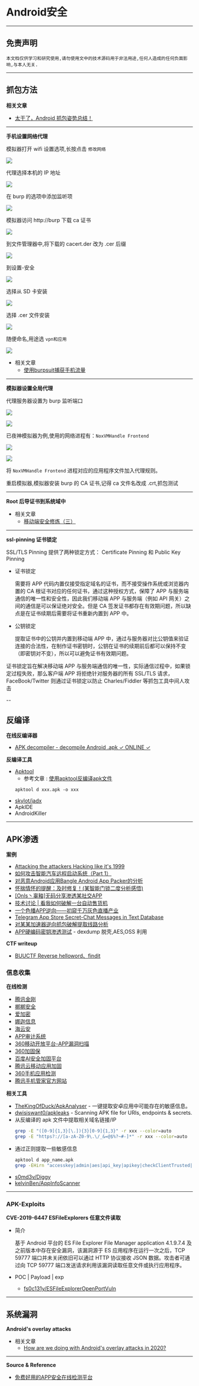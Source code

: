 # Android安全

---

## 免责声明

`本文档仅供学习和研究使用,请勿使用文中的技术源码用于非法用途,任何人造成的任何负面影响,与本人无关.`

---

## 抓包方法

**相关文章**
- [太干了，Android 抓包姿势总结！](ProxyToken)

---

**手机设置网络代理**

模拟器打开 wifi 设置选项,长按点击 `修改网络`

![](../../../assets/img/Security/MobileSec/Android安全/7.png)

代理选择本机的 IP 地址

![](../../../assets/img/Security/MobileSec/Android安全/8.png)

在 burp 的选项中添加监听项

![](../../../assets/img/Security/MobileSec/Android安全/9.png)

模拟器访问 http://burp 下载 ca 证书

![](../../../assets/img/Security/MobileSec/Android安全/10.png)

到文件管理器中,将下载的 cacert.der 改为 .cer 后缀

![](../../../assets/img/Security/MobileSec/Android安全/11.png)

到设置-安全

![](../../../assets/img/Security/MobileSec/Android安全/12.png)

选择从 SD 卡安装

![](../../../assets/img/Security/MobileSec/Android安全/13.png)

选择 .cer 文件安装

![](../../../assets/img/Security/MobileSec/Android安全/14.png)

随便命名,用途选 `vpn和应用`

![](../../../assets/img/Security/MobileSec/Android安全/15.png)

- 相关文章
    - [使用burpsuit捕获手机流量](https://blog.csdn.net/qq_29277155/article/details/52548630)

---

**模拟器设置全局代理**

代理服务器设置为 burp 监听端口

![](../../../assets/img/Security/MobileSec/Android安全/3.png)

![](../../../assets/img/Security/MobileSec/Android安全/4.png)

已夜神模拟器为例,使用的网络进程有：`NoxVMHandle Frontend`

![](../../../assets/img/Security/MobileSec/Android安全/5.png)

![](../../../assets/img/Security/MobileSec/Android安全/6.png)

将 `NoxVMHandle Frontend` 进程对应的应用程序文件加入代理规则。

重启模拟器,模拟器安装 burp 的 CA 证书,记得 ca 文件名改成 .crt,抓包测试

---

**Root 后导证书到系统域中**
- 相关文章
    - [移动端安全修炼（三）](https://moyu.life/post/yi-dong-duan-an-quan-xiu-lian-san/)

---

**ssl-pinning 证书锁定**

SSL/TLS Pinning 提供了两种锁定方式： Certificate Pinning 和 Public Key Pinning

- 证书锁定

    需要将 APP 代码内置仅接受指定域名的证书，而不接受操作系统或浏览器内置的 CA 根证书对应的任何证书，通过这种授权方式，保障了 APP 与服务端通信的唯一性和安全性，因此我们移动端 APP 与服务端（例如 API 网关）之间的通信是可以保证绝对安全。但是 CA 签发证书都存在有效期问题，所以缺点是在证书续期后需要将证书重新内置到 APP 中。

- 公钥锁定

    提取证书中的公钥并内置到移动端 APP 中，通过与服务器对比公钥值来验证连接的合法性，在制作证书密钥时，公钥在证书的续期前后都可以保持不变（即密钥对不变），所以可以避免证书有效期问题。

证书锁定旨在解决移动端 APP 与服务端通信的唯一性，实际通信过程中，如果锁定过程失败，那么客户端 APP 将拒绝针对服务器的所有 SSL/TLS 请求，FaceBook/Twitter 则通过证书锁定以防止 Charles/Fiddler 等抓包工具中间人攻击

--

## 反编译

**在线反编译器**
- [APK decompiler - decompile Android .apk ✓ ONLINE ✓](http://www.javadecompilers.com/apk)

**反编译工具**
- [Apktool](https://ibotpeaches.github.io/Apktool/)
    - 参考文章 : [使用apktool反编译apk文件](https://blog.csdn.net/ruancoder/article/details/51924179)
    ```
    apktool d xxx.apk -o xxx
    ```
- [skylot/jadx](https://github.com/skylot/jadx)
- ApkIDE
- AndroidKiller

---

## APK渗透

**案例**
- [Attacking the attackers  Hacking like it's 1999](https://asaf.me/2018/07/23/attacking-the-attackers/)
- [如何攻击智能汽车远程启动系统（Part 1）](https://www.anquanke.com/post/id/153373)
- [对恶意Android应用Bangle Android App Packer的分析](http://www.freebuf.com/vuls/178919.html)
- [怀揣情怀的提醒：及时修复！(某智能门锁二度分析感悟)](https://paper.seebug.org/343/)
- [[Onls丶辜釉]无码分享渗透某社交APP](https://bbs.ichunqiu.com/thread-27421-1-22.html)
- [技术讨论 | 看我如何破解一台自动售货机 ](https://www.freebuf.com/articles/terminal/186804.html)
- [一个色播APP逆向——初窥千万灰色直播产业](https://evilpan.com/2019/01/05/reverse-live-porn-app/)
- [Telegram App Store Secret-Chat Messages in Text Database](https://blog.zimperium.com/telegram-hack/)
- [对某某加速器逆向抓包破解提取线路分析](https://www.52pojie.cn/thread-1175677-1-1.html)
- [APP硬编码密钥渗透测试](https://www.t00ls.net/articles-58594.html) - dexdump 脱壳,AES,OSS 利用

**CTF writeup**
- [BUUCTF Reverse helloword、findit](https://blog.csdn.net/qq_42967398/article/details/96877555)

### 信息收集

**在线检测**

- [腾讯金刚](https://service.security.tencent.com/kingkong)
- [梆梆安全](https://dev.bangcle.com/)
- [爱加密](https://www.ijiami.cn/index)
- [娜迦信息](http://www.nagain.com/appscan/)
- [海云安](https://www.secidea.com/hyx/index.php/user/login.html)
- [APP审计系统](http://01hackcode.com/)
- [360移动开放平台-APP漏洞扫描](http://dev.360.cn/html/vulscan/scanning.html)
- [360加固保](https://jiagu.360.cn/#/global/index)
- [百度AI安全加固平台](https://apkprotect.baidu.com/)
- [腾讯云移动应用加固](https://cloud.tencent.com/product/ms)
- [360手机应用检测](http://scan.shouji.360.cn/index.html)
- [腾讯手机管家官方网站](https://m.qq.com/security_lab/scans_online.jsp)

**相关工具**

- [TheKingOfDuck/ApkAnalyser](https://github.com/TheKingOfDuck/ApkAnalyser) - 一键提取安卓应用中可能存在的敏感信息。
- [dwisiswant0/apkleaks](https://github.com/dwisiswant0/apkleaks) - Scanning APK file for URIs, endpoints & secrets.
- 从反编译的 apk 文件中提取相关域名链接/IP
    ```bash
    grep -E "([0-9]{1,3}[\.]){3}[0-9]{1,3}" -r xxx --color=auto
    grep -E "https?://[a-zA-Z0-9\.\/_&=@$%?~#-]*" -r xxx --color=auto
    ```
- 通过正则提取一些敏感信息
    ```bash
    apktool d app_name.apk
    grep -EHirn "accesskey|admin|aes|api_key|apikey|checkClientTrusted|crypt|http:|https:|password|pinning|secret|SHA256|SharedPreferences|superuser|token|X509TrustManager|insert into" APKfolder/
    ```
- [s0md3v/Diggy](https://github.com/s0md3v/Diggy)
- [kelvinBen/AppInfoScanner](https://github.com/kelvinBen/AppInfoScanner)

---

### APK-Exploits

**CVE-2019-6447 ESFileExplorers 任意文件读取**
- 简介

    基于 Android 平台的 ES File Explorer File Manager application 4.1.9.7.4 及之前版本中存在安全漏洞，该漏洞源于 ES 应用程序在运行一次之后，TCP 59777 端口并未关闭依旧可以通过 HTTP 协议接收 JSON 数据。攻击者可通过向 TCP 59777 端口发送请求利用该漏洞读取任意文件或执行应用程序。

- POC | Payload | exp
    - [fs0c131y/ESFileExplorerOpenPortVuln](https://github.com/fs0c131y/ESFileExplorerOpenPortVuln)

---

## 系统漏洞

**Android's overlay attacks**
- 相关文章
    - [How are we doing with Android's overlay attacks in 2020?](https://labs.f-secure.com/blog/how-are-we-doing-with-androids-overlay-attacks-in-2020/)

---

**Source & Reference**
- [免费好用的APP安全在线检测平台](https://mp.weixin.qq.com/s/fs89OeeVWxURRNiIBv4JYg)
